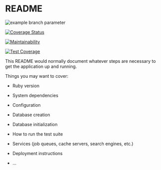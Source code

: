 # README

![example branch parameter](https://github.com/github/docs/actions/workflows/main.yml/badge.svg?branch=main)

[![Coverage Status](https://coveralls.io/repos/github/matsu-zichi/App-EngenhariaSI/badge.svg?branch=main)](https://coveralls.io/github/matsu-zichi/App-EngenhariaSI?branch=main)

[![Maintainability](https://api.codeclimate.com/v1/badges/379c164e8ef3e0fee147/maintainability)](https://codeclimate.com/github/matsu-zichi/App-EngenhariaSI/maintainability)

[![Test Coverage](https://api.codeclimate.com/v1/badges/379c164e8ef3e0fee147/test_coverage)](https://codeclimate.com/github/matsu-zichi/App-EngenhariaSI/test_coverage)

This README would normally document whatever steps are necessary to get the
application up and running.

Things you may want to cover:

* Ruby version

* System dependencies

* Configuration

* Database creation

* Database initialization

* How to run the test suite

* Services (job queues, cache servers, search engines, etc.)

* Deployment instructions

* ...
